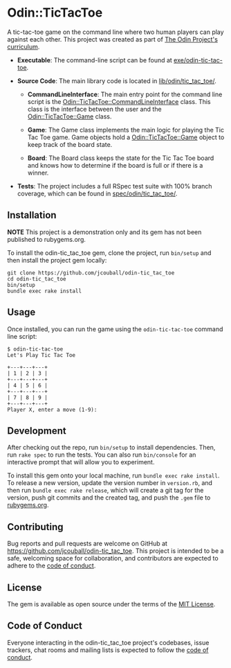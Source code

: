 # Odin::TicTacToe

A tic-tac-toe game on the command line where two human players can play against each
other. This project was created as part of [The Odin Project's
curriculum](https://www.theodinproject.com/lessons/ruby-tic-tac-toe).

* **Executable**: The command-line script can be found at
  [exe/odin-tic-tac-toe](exe/odin-tic-tac-toe).

* **Source Code**: The main library code is located in
  [lib/odin/tic_tac_toe/](lib/odin/tic_tac_toe/).

  * **CommandLineInterface**: The main entry point for the command line script is the
    [Odin::TicTacToe::CommandLineInterface](lib/odin/tic_tac_toe/command_line_interface.rb)
    class. This class is the interface between the user and the
    [Odin::TicTacToe::Game](lib/odin/tic_tac_toe/game.rb) class.

  * **Game**: The Game class implements the main logic for playing the Tic Tac Toe
    game. Game objects hold a [Odin::TicTacToe::Game](lib/odin/tic_tac_toe/board.rb)
    object to keep track of the board state.

  * **Board**: The Board class keeps the state for the Tic Tac Toe board and knows
    how to determine if the board is full or if there is a winner.

* **Tests**: The project includes a full RSpec test suite with 100% branch coverage,
  which can be found in [spec/odin/tic_tac_toe/](spec/odin/tic_tac_toe/).

## Installation

**NOTE** This project is a demonstration only and its gem has not been published to
rubygems.org.

To install the odin-tic_tac_toe gem, clone the project, run `bin/setup` and then
install the project gem locally:

```shell
git clone https://github.com/jcouball/odin-tic_tac_toe
cd odin-tic_tac_toe
bin/setup
bundle exec rake install
```

## Usage

Once installed, you can run the game using the `odin-tic-tac-toe` command line
script:

```shell
$ odin-tic-tac-toe
Let's Play Tic Tac Toe

+---+---+---+
| 1 | 2 | 3 |
+---+---+---+
| 4 | 5 | 6 |
+---+---+---+
| 7 | 8 | 9 |
+---+---+---+
Player X, enter a move (1-9):
```

## Development

After checking out the repo, run `bin/setup` to install dependencies. Then, run `rake
spec` to run the tests. You can also run `bin/console` for an interactive prompt that
will allow you to experiment.

To install this gem onto your local machine, run `bundle exec rake install`. To
release a new version, update the version number in `version.rb`, and then run
`bundle exec rake release`, which will create a git tag for the version, push git
commits and the created tag, and push the `.gem` file to
[rubygems.org](https://rubygems.org).

## Contributing

Bug reports and pull requests are welcome on GitHub at
https://github.com/jcouball/odin-tic_tac_toe. This project is intended to be a safe,
welcoming space for collaboration, and contributors are expected to adhere to the
[code of
conduct](https://github.com/jcouball/odin-tic_tac_toe/blob/main/CODE_OF_CONDUCT.md).

## License

The gem is available as open source under the terms of the [MIT
License](https://opensource.org/licenses/MIT).

## Code of Conduct

Everyone interacting in the odin-tic_tac_toe project's codebases, issue trackers,
chat rooms and mailing lists is expected to follow the [code of
conduct](https://github.com/jcouball/odin-tic_tac_toe/blob/main/CODE_OF_CONDUCT.md).
